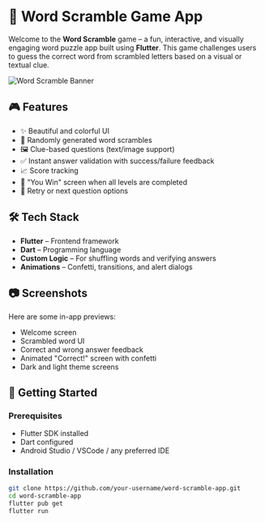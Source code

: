 # 🧩 Word Scramble Game App

Welcome to the **Word Scramble** game – a fun, interactive, and visually engaging word puzzle app built using **Flutter**. This game challenges users to guess the correct word from scrambled letters based on a visual or textual clue.

![Word Scramble Banner](./fa74836a-29af-41e9-88df-832a631f9e3e.jpg)

## 🎮 Features

- ✨ Beautiful and colorful UI
- 🔀 Randomly generated word scrambles
- 🖼️ Clue-based questions (text/image support)
- ✅ Instant answer validation with success/failure feedback
- 📈 Score tracking
- 🎉 "You Win" screen when all levels are completed
- 🔁 Retry or next question options

## 🛠️ Tech Stack

- **Flutter** – Frontend framework
- **Dart** – Programming language
- **Custom Logic** – For shuffling words and verifying answers
- **Animations** – Confetti, transitions, and alert dialogs

## 📷 Screenshots

Here are some in-app previews:
- Welcome screen
- Scrambled word UI
- Correct and wrong answer feedback
- Animated "Correct!" screen with confetti
- Dark and light theme screens

## 🚀 Getting Started

### Prerequisites

- Flutter SDK installed
- Dart configured
- Android Studio / VSCode / any preferred IDE

### Installation

```bash
git clone https://github.com/your-username/word-scramble-app.git
cd word-scramble-app
flutter pub get
flutter run
